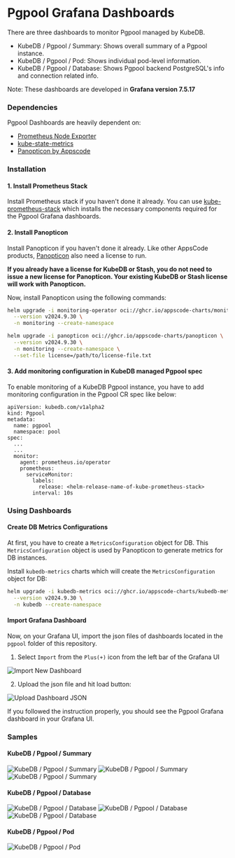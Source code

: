 # Pgpool Grafana Dashboards

There are three dashboards to monitor Pgpool managed by KubeDB.

- KubeDB / Pgpool / Summary: Shows overall summary of a Pgpool instance.
- KubeDB / Pgpool / Pod: Shows individual pod-level information.
- KubeDB / Pgpool / Database: Shows Pgpool backend PostgreSQL's info and connection related info.

Note: These dashboards are developed in **Grafana version 7.5.17**

### Dependencies

Pgpool Dashboards are heavily dependent on:

- [Prometheus Node Exporter](https://github.com/prometheus/node_exporter)
- [kube-state-metrics](https://github.com/kubernetes/kube-state-metrics)
- [Panopticon by Appscode](https://byte.builders/blog/post/introducing-panopticon/)


### Installation

#### 1. Install Prometheus Stack

Install Prometheus stack if you haven't done it already. You can use [kube-prometheus-stack](https://artifacthub.io/packages/helm/prometheus-community/kube-prometheus-stack) which installs the necessary components required for the Pgpool Grafana dashboards.

#### 2. Install Panopticon

Install Panopticon if you haven't done it already. Like other AppsCode products, [Panopticon](https://byte.builders/blog/post/introducing-panopticon/) also need a license to run.

**If you already have a license for KubeDB or Stash, you do not need to issue a new license for Panopticon. Your existing KubeDB or Stash license will work with Panopticon.**

Now, install Panopticon using the following commands:

```bash
helm upgrade -i monitoring-operator oci://ghcr.io/appscode-charts/monitoring-operator \
  --version v2024.9.30 \
  -n monitoring --create-namespace

helm upgrade -i panopticon oci://ghcr.io/appscode-charts/panopticon \
  --version v2024.9.30 \
  -n monitoring --create-namespace \
  --set-file license=/path/to/license-file.txt
```

#### 3. Add monitoring configuration in KubeDB managed Pgpool spec

To enable monitoring of a KubeDB Pgpool instance, you have to add monitoring configuration in the Pgpool CR spec like below:

```
apiVersion: kubedb.com/v1alpha2
kind: Pgpool
metadata:
  name: pgpool
  namespace: pool
spec:
  ...
  ...
  monitor:
    agent: prometheus.io/operator
    prometheus:
      serviceMonitor:
        labels:
          release: <helm-release-name-of-kube-prometheus-stack>
        interval: 10s
```

### Using Dashboards

#### Create DB Metrics Configurations

At first, you have to create a `MetricsConfiguration` object for DB. This `MetricsConfiguration` object is used by Panopticon to generate metrics for DB instances.

Install `kubedb-metrics` charts which will create the `MetricsConfiguration` object for DB:

```bash
helm upgrade -i kubedb-metrics oci://ghcr.io/appscode-charts/kubedb-metrics \
  --version v2024.9.30 \
  -n kubedb --create-namespace
```

#### Import Grafana Dashboard

Now, on your Grafana UI, import the json files of dashboards located in the `pgpool` folder of this repository.


1. Select `Import` from the `Plus(+)` icon from the left bar of the Grafana UI

![Import New Dashboard](/pgpool/images/import_dashboard_1.png)

2. Upload the json file and hit load button:

![Upload Dashboard JSON](/pgpool/images/import_dashboard_2.png)


If you followed the instruction properly, you should see the Pgpool Grafana dashboard in your Grafana UI.

### Samples

####  KubeDB / Pgpool / Summary

![KubeDB / Pgpool / Summary](/pgpool/images/kubedb-pgpool-summary-1.png)
![KubeDB / Pgpool / Summary](/pgpool/images/kubedb-pgpool-summary-2.png)
![KubeDB / Pgpool / Summary](/pgpool/images/kubedb-pgpool-summary-3.png)

#### KubeDB / Pgpool / Database

![KubeDB / Pgpool / Database](/pgpool/images/kubedb-pgpool-database-1.png)
![KubeDB / Pgpool / Database](/pgpool/images/kubedb-pgpool-database-2.png)
![KubeDB / Pgpool / Database](/pgpool/images/kubedb-pgpool-database-3.png)

#### KubeDB / Pgpool / Pod

![KubeDB / Pgpool / Pod](/pgpool/images/kubedb-pgpool-pod.png)